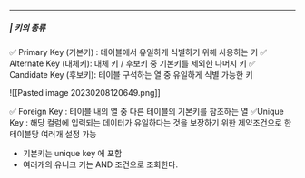 ----


##### | 키의 종류 

✅ Primary Key (기본키) : 테이블에서 유일하게 식별하기 위해 사용하는 키 
✅ Alternate Key (대체키): 대체 키 / 후보키 중 기본키를 제외한 나머지 키 
✅ Candidate Key (후보키): 테이블 구석하는 열 중 유일하게 식별 가능한 키  

![[Pasted image 20230208120649.png]]


✅ Foreign Key : 테이블 내의 열 중 다른 테이블의 기본키를 참조하는 열
✅Unique Key : 
해당 컬럼에 입력되는 데이터가 유일하다는 것을 보장하기 위한 제약조건으로 한 테이블당 여러개 설정 가능 
- 기본키는 unique key 에 포함
- 여러개의 유니크 키는 AND 조건으로 조회한다. 
